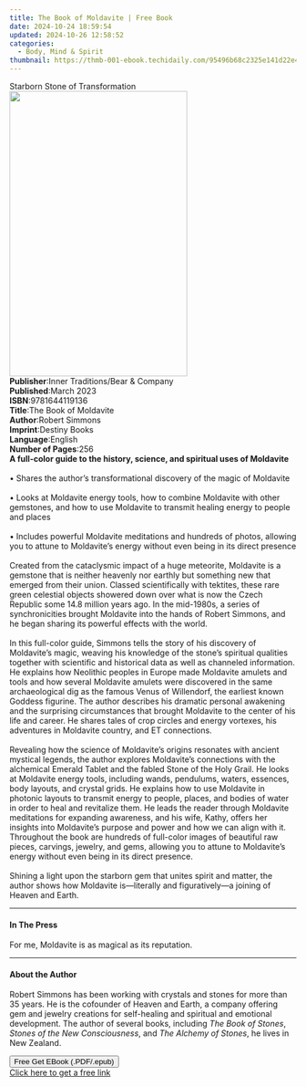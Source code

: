 ```yaml
---
title: The Book of Moldavite | Free Book
date: 2024-10-24 18:59:54
updated: 2024-10-26 12:58:52
categories:
  - Body, Mind & Spirit
thumbnail: https://thmb-001-ebook.techidaily.com/95496b68c2325e141d22e4256e98dc985cf1e6e11b7bb5b7cb23f14af0ee9c96.jpg
---
```

<main id="book-container">
  <div class="flex flex-col">
    <div class="book-brief flex-1 py-6 px-4 sm:p-6 md:py-10 md:px-8">
      <!-- brief-->
      <div class="book-brief-main">Starborn Stone of Transformation</div>
    </div>
    <div
      class="book-meta-info flex-1 grid gap-4 col-start-1 col-end-3 row-start-1 sm:mb-6 sm:grid-cols-4 lg:gap-6 lg:col-start-2 lg:row-end-6 lg:row-span-6 lg:mb-0"
    >
      <div
        class="book-meta-info-left place-content-center mt-4 p-4 text-sm leading-6 col-start-2 col-span-2 dark:text-slate-400"
      >
        <img
          class="w-full h-500 object-cover rounded-lg sm:h-255 sm:col-span-2 lg:col-span-full"
          src="https://img-001-ebook.techidaily.com/f1709c2e39d13518ff0adbc8ed2c3b40d8ad6aa7489e1d2b04ebefb15e9f296b.jpg"
          alt=""
          width="312"
          height="500"
        />
      </div>
      <div
        class="book-meta-info-right mt-2 col-start-1 row-start-2 col-span-3 self-center"
      >
        <!-- meta data  -->
        <div class="flex flex-col px-4 md:px-8">
          <div class="flex-1">
            <strong>Publisher</strong>:<span class="px-2"
              >Inner Traditions/Bear &amp; Company</span
            >
          </div>
          <div class="flex-1">
            <strong>Published</strong>:<span class="px-2">March 2023</span>
          </div>
          <div class="flex-1">
            <strong>ISBN</strong>:<span class="px-2">9781644119136</span>
          </div>
          <div class="flex-1">
            <strong>Title</strong>:<span class="px-2"
              >The Book of Moldavite</span
            >
          </div>
          <div class="flex-1">
            <strong>Author</strong>:<span class="px-2">Robert Simmons</span>
          </div>
          <div class="flex-1">
            <strong>Imprint</strong>:<span class="px-2">Destiny Books</span>
          </div>
          <div class="flex-1">
            <strong>Language</strong>:<span class="px-2">English</span>
          </div>
          <div class="flex-1">
            <strong>Number of Pages</strong>:<span class="px-2">256</span>
          </div>
        </div>
      </div>
    </div>
    <div class="book-description flex-1 py-6 px-4 sm:p-6 md:py-10 md:px-8">
      <div class="book-description-main">
        <div accordion-content="" id="description">
          <b
            >A full-color guide to the history, science, and spiritual uses of
            Moldavite</b
          ><br /><br />• Shares the author’s transformational discovery of the
          magic of Moldavite<br /><br />• Looks at Moldavite energy tools, how
          to combine Moldavite with other gemstones, and how to use Moldavite to
          transmit healing energy to people and places<br /><br />• Includes
          powerful Moldavite meditations and hundreds of photos, allowing you to
          attune to Moldavite’s energy without even being in its direct
          presence<br /><br />Created from the cataclysmic impact of a huge
          meteorite, Moldavite is a gemstone that is neither heavenly nor
          earthly but something new that emerged from their union. Classed
          scientifically with tektites, these rare green celestial objects
          showered down over what is now the Czech Republic some 14.8 million
          years ago. In the mid-1980s, a series of synchronicities brought
          Moldavite into the hands of Robert Simmons, and he began sharing its
          powerful effects with the world. <br /><br />In this full-color guide,
          Simmons tells the story of his discovery of Moldavite’s magic, weaving
          his knowledge of the stone’s spiritual qualities together with
          scientific and historical data as well as channeled information. He
          explains how Neolithic peoples in Europe made Moldavite amulets and
          tools and how several Moldavite amulets were discovered in the same
          archaeological dig as the famous Venus of Willendorf, the earliest
          known Goddess figurine. The author describes his dramatic personal
          awakening and the surprising circumstances that brought Moldavite to
          the center of his life and career. He shares tales of crop circles and
          energy vortexes, his adventures in Moldavite country, and ET
          connections. <br /><br />Revealing how the science of Moldavite’s
          origins resonates with ancient mystical legends, the author explores
          Moldavite’s connections with the alchemical Emerald Tablet and the
          fabled Stone of the Holy Grail. He looks at Moldavite energy tools,
          including wands, pendulums, waters, essences, body layouts, and
          crystal grids. He explains how to use Moldavite in photonic layouts to
          transmit energy to people, places, and bodies of water in order to
          heal and revitalize them. He leads the reader through Moldavite
          meditations for expanding awareness, and his wife, Kathy, offers her
          insights into Moldavite’s purpose and power and how we can align with
          it. Throughout the book are hundreds of full-color images of beautiful
          raw pieces, carvings, jewelry, and gems, allowing you to attune to
          Moldavite’s energy without even being in its direct presence.
          <br /><br />Shining a light upon the starborn gem that unites spirit
          and matter, the author shows how Moldavite is—literally and
          figuratively—a joining of Heaven and Earth.
        </div>
        <div class="accordion-fader"></div>
      </div>
    </div>
    <div class="book-excerpts flex-1 py-6 px-4 sm:p-6 md:py-10 md:px-8">
      <!-- excerpts-->
      <div class="book-excerpts-main">
        <hr />
        <h4 class="placeholder placeholder-heading">
          <span>In The Press</span>
        </h4>
        <p>For me, Moldavite is as magical as its reputation.</p>
      </div>
    </div>
    <div class="book-about-author flex-1 py-6 px-4 sm:p-6 md:py-10 md:px-8">
      <!-- about author-->
      <div class="book-main-author-main">
        <hr />
        <h4 class="placeholder placeholder-heading">
          <span>About the Author</span>
        </h4>
        <p>
          Robert Simmons has been working with crystals and stones for more than
          35 years. He is the cofounder of Heaven and Earth, a company offering
          gem and jewelry creations for self-healing and spiritual and emotional
          development. The author of several books, including
          <i>The Book of Stones</i>, <i>Stones of the New Consciousness</i>, and
          <i>The Alchemy of Stones</i>, he lives in New Zealand.
        </p>
      </div>
    </div>
    <div class="book-free-get flex-1 py-6 px-4 sm:p-6 md:py-10 md:px-8">
      <button
        id="btn-free-get"
        class="bg-blue-500 hover:bg-blue-700 text-white font-bold py-2 px-4 rounded"
      >
        Free Get EBook (.PDF/.epub)
      </button>
      <div id="countdown-display" class="px-2 text-lg mt-2"></div>
      <a
        id="free-link"
        class="hidden bg-blue-500 hover:bg-blue-700 text-white font-bold py-2 px-4 rounded"
        href="https://www.ebooks.com/en-us/book/210749403/the-book-of-moldavite/robert-simmons/"
        target="_blank"
        >Click here to get a free link</a
      >
    </div>
    <script>
      let countdownTime = 0;
      let countdownInterval = null;
      document
        .getElementById('btn-free-get')
        .addEventListener('click', startCountdown);
      function startCountdown() {
        countdownTime = new Date().getTime() + 60000 * 3;
        countdownInterval = setInterval(updateCountdown, 1000);
        document.getElementById('btn-free-get').disabled = true;
        document
          .getElementById('btn-free-get')
          .classList.add('bg-gray-500', 'cursor-not-allowed');
      }
      function updateCountdown() {
        let currentTime = new Date().getTime();
        let timeLeft = countdownTime - currentTime;
        let secondsLeft = Math.floor(timeLeft / 1000);
        document.getElementById('countdown-display').innerHTML =
          `Remaining time: ${secondsLeft} seconds.`;
        if (secondsLeft <= 0) {
          clearInterval(countdownInterval);
          document.getElementById('btn-free-get').classList.add('hidden');
          document.getElementById('free-link').classList.remove('hidden');
          document.getElementById('countdown-display').innerHTML = '';
        }
      }
    </script>
  </div>
</main>
